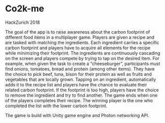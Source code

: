 # Co2k-me
HackZurich 2018

The goal of the app is to raise awareness about the carbon footprint of different food items in a multiplayer game. Players are given a recipe and are tasked with matching the ingredients. Each ingredient carries a specific carbon footprint and players have to acquire all elements for the recipe while minimizing their footprint. The ingredients are continuously cascading on the screen and players compete by trying to tap on the desired item. For example, when given the task to create a “cheeseburger”, participants must find onions, tomatoes, bread and protein (among other items). They have the choice to pick beef, tuna, bison for their protein as well as fruits and vegetables that are locally grown. Tapping on an ingredient, automatically adds it to the recipe list and players have the chance to evaluate their related carbon footprint. If the footprint is too high, players have the choice to remove the ingredient and try to find another. The game ends when one of the players completes their recipe. The winning player is the one who completed the list with the lower carbon footprint.

The game is build with Unity game engine and Photon networking API. 
